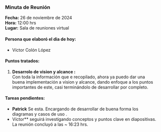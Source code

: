 ### Minuta de Reunión

**Fecha:** 26 de noviembre de 2024  
**Hora:** 12:00 hrs  
**Lugar:** Sala de reuniones virtual

#### Persona que elaboró el dia de hoy:

- Víctor Colón López

#### Puntos tratados:

1. **Desarrolo de vision y alcance  :**  
Con toda la información que e recopilado, ahora ya puedo dar una buena implementación a vision y alcance, dando enfoque a los puntos importantes de este, casi terminándolo de desarrollar por completo.


     
#### Tareas pendientes:

- **Patrick** Se esta. Encargando de desarrollar de buena forma los diagramas y casos de uso .
- Víctor** seguirá investigando conceptos y puntos clave en diapositivas.
La reunión concluyó a las ~ 16:23 hrs.
